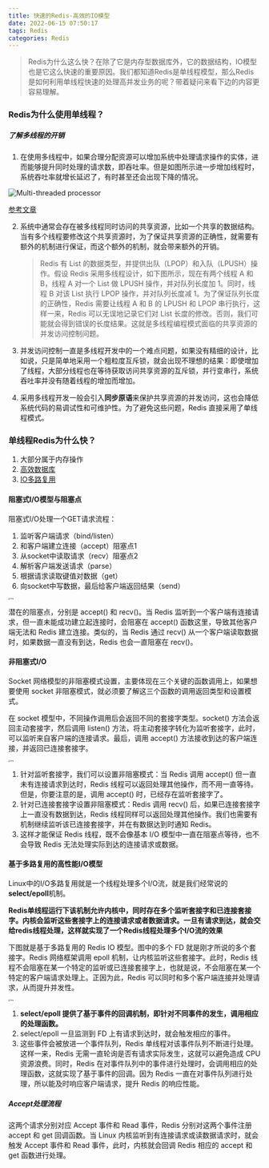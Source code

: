 ```yaml
---
title: 快速的Redis-高效的IO模型
date: 2022-06-15 07:50:17
tags: Redis
categories: Redis
---
```


> Redis为什么这么快？在除了它是内存型数据库外，它的数据结构，IO模型也是它这么快速的重要原因。我们都知道Redis是单线程模型，那么Redis是如何利用单线程快速的处理高并发业务的呢？带着疑问来看下边的内容更容易理解。

### Redis为什么使用单线程？

##### 了解多线程的开销

1. 在使用多线程中，如果合理分配资源可以增加系统中处理请求操作的实体，进而能够提升同时处理的请求数，即吞吐率。但是如图所示进一步增加线程时，系统吞吐率就增长延迟了，有时甚至还会出现下降的情况。

![Multi-threaded processor](https://cdn.jsdelivr.net/gh/wenPKtalk/pictures@master/blog/20220615/08_10/mtsp-2.jpg)

 [参考文章](https://www.helpsystems.com/resources/articles/modeling-multi-threaded-processors)

2. 系统中通常会存在被多线程同时访问的共享资源，比如一个共享的数据结构。当有多个线程要修改这个共享资源时，为了保证共享资源的正确性，就需要有额外的机制进行保证，而这个额外的机制，就会带来额外的开销。

   > Redis 有 List 的数据类型，并提供出队（LPOP）和入队（LPUSH）操作。假设 Redis 采用多线程设计，如下图所示，现在有两个线程 A 和 B，线程 A 对一个 List 做 LPUSH 操作，并对队列长度加 1。同时，线程 B 对该 List 执行 LPOP 操作，并对队列长度减 1。为了保证队列长度的正确性，Redis 需要让线程 A 和 B 的 LPUSH 和 LPOP 串行执行，这样一来，Redis 可以无误地记录它们对 List 长度的修改。否则，我们可能就会得到错误的长度结果。这就是多线程编程模式面临的共享资源的并发访问控制问题。

3. 并发访问控制一直是多线程开发中的一个难点问题，如果没有精细的设计，比如说，只是简单地采用一个粗粒度互斥锁，就会出现不理想的结果：即使增加了线程，大部分线程也在等待获取访问共享资源的互斥锁，并行变串行，系统吞吐率并没有随着线程的增加而增加。
4. 采用多线程开发一般会引入**同步原语**来保护共享资源的并发访问，这也会降低系统代码的易调试性和可维护性。为了避免这些问题，Redis 直接采用了单线程模式。

### 单线程Redis为什么快？

1. 大部分属于内存操作
2. [高效数据库](https://wenpktalk.github.io/2022/06/01/Redis-%E6%95%B0%E6%8D%AE%E7%BB%93%E6%9E%84/)
3. [IO多路复用](#fasterIo)

#### 阻塞式I/O模型与阻塞点

阻塞式I/O处理一个GET请求流程：

1. 监听客户端请求（bind/listen）
2. 和客户端建立连接（accept）阻塞点1
3. 从socket中读取请求（recv）阻塞点2
4. 解析客户端发送请求（parse）
5. 根据请求读取键值对数据（get）
6. 向socket中写数据，最后给客户端返回结果（send）

<img src="https://static001.geekbang.org/resource/image/e1/c9/e18499ab244e4428a0e60b4da6575bc9.jpg" alt="img" style="zoom: 25%;" />

潜在的阻塞点，分别是 accept() 和 recv()。当 Redis 监听到一个客户端有连接请求，但一直未能成功建立起连接时，会阻塞在 accept() 函数这里，导致其他客户端无法和 Redis 建立连接。类似的，当 Redis 通过 recv() 从一个客户端读取数据时，如果数据一直没有到达，Redis 也会一直阻塞在 recv()。

#### 非阻塞式I/O

Socket 网络模型的非阻塞模式设置，主要体现在三个关键的函数调用上，如果想要使用 socket 非阻塞模式，就必须要了解这三个函数的调用返回类型和设置模式。

在 socket 模型中，不同操作调用后会返回不同的套接字类型。socket() 方法会返回主动套接字，然后调用 listen() 方法，将主动套接字转化为监听套接字，此时，可以监听来自客户端的连接请求。最后，调用 accept() 方法接收到达的客户端连接，并返回已连接套接字。

<img src="https://static001.geekbang.org/resource/image/1c/4a/1ccc62ab3eb2a63c4965027b4248f34a.jpg" alt="img" style="zoom:25%;" />

1. 针对监听套接字，我们可以设置非阻塞模式：当 Redis 调用 accept() 但一直未有连接请求到达时，Redis 线程可以返回处理其他操作，而不用一直等待。但是，你要注意的是，调用 accept() 时，已经存在监听套接字了。
2. 针对已连接套接字设置非阻塞模式：Redis 调用 recv() 后，如果已连接套接字上一直没有数据到达，Redis 线程同样可以返回处理其他操作。我们也需要有机制继续监听该已连接套接字，并在有数据达到时通知 Redis。
3. 这样才能保证 Redis 线程，既不会像基本 I/O 模型中一直在阻塞点等待，也不会导致 Redis 无法处理实际到达的连接请求或数据。

#### <span id="fasterIo">基于多路复用的高性能I/O模型</span>

Linux中的I/O多路复用就是一个线程处理多个I/O流，就是我们经常说的**select/epoll**机制。

**Redis单线程运行下该机制允许内核中，同时存在多个监听套接字和已连接套接字。内核会监听这些套接字上的连接请求或者数据请求。一旦有请求到达，就会交给redis线程处理，这样就实现了一个Redis线程处理多个I/O流的效果**

下图就是基于多路复用的 Redis IO 模型。图中的多个 FD 就是刚才所说的多个套接字。Redis 网络框架调用 epoll 机制，让内核监听这些套接字。此时，Redis 线程不会阻塞在某一个特定的监听或已连接套接字上，也就是说，不会阻塞在某一个特定的客户端请求处理上。正因为此，Redis 可以同时和多个客户端连接并处理请求，从而提升并发性。

<img src="https://static001.geekbang.org/resource/image/00/ea/00ff790d4f6225aaeeebba34a71d8bea.jpg" alt="img" style="zoom:25%;" />

1. **select/epoll 提供了基于事件的回调机制，即针对不同事件的发生，调用相应的处理函数。**
2. select/epoll 一旦监测到 FD 上有请求到达时，就会触发相应的事件。
3. 这些事件会被放进一个事件队列，Redis 单线程对该事件队列不断进行处理。这样一来，Redis 无需一直轮询是否有请求实际发生，这就可以避免造成 CPU 资源浪费。同时，Redis 在对事件队列中的事件进行处理时，会调用相应的处理函数，这就实现了基于事件的回调。因为 Redis 一直在对事件队列进行处理，所以能及时响应客户端请求，提升 Redis 的响应性能。

##### Accept处理流程

这两个请求分别对应 Accept 事件和 Read 事件，Redis 分别对这两个事件注册 accept 和 get 回调函数。当 Linux 内核监听到有连接请求或读数据请求时，就会触发 Accept 事件和 Read 事件，此时，内核就会回调 Redis 相应的 accept 和 get 函数进行处理。


